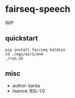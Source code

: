 # fairseq-speech

WIP


## quickstart

```
pip install fairseq kaldiio
cd ./egs/asr1/an4
./run.sh
```

## misc

- author: karita
- lisence: BSL-1.0
